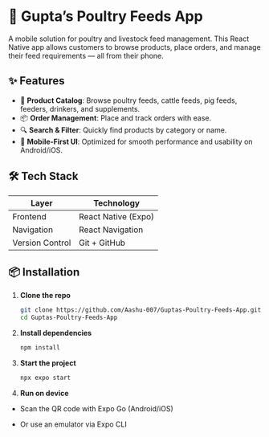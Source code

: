 # 🐔 Gupta’s Poultry Feeds App

A mobile solution for poultry and livestock feed management. This React Native app allows customers to browse products, place orders, and manage their feed requirements — all from their phone.

## ✨ Features

- 🛒 **Product Catalog**: Browse poultry feeds, cattle feeds, pig feeds, feeders, drinkers, and supplements.
- 📦 **Order Management**: Place and track orders with ease.
- 🔍 **Search & Filter**: Quickly find products by category or name.
- 📱 **Mobile-First UI**: Optimized for smooth performance and usability on Android/iOS.

## 🛠️ Tech Stack

| Layer           | Technology          |
| --------------- | ------------------- |
| Frontend        | React Native (Expo) |
| Navigation      | React Navigation    |
| Version Control | Git + GitHub        |

## 📦 Installation

1. **Clone the repo**

   ```bash
   git clone https://github.com/Aashu-007/Guptas-Poultry-Feeds-App.git
   cd Guptas-Poultry-Feeds-App

   ```

2. **Install dependencies**

   ```bash
   npm install

   ```

3. **Start the project**

   ```bash
   npx expo start

   ```

4. **Run on device**

- Scan the QR code with Expo Go (Android/iOS)

- Or use an emulator via Expo CLI
